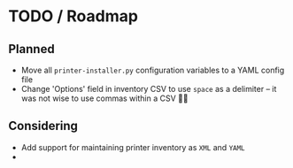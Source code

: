 # TODO / Roadmap

## Planned

- Move all `printer-installer.py` configuration variables to a YAML config file
- Change 'Options' field in inventory CSV to use `space` as a delimiter – it was
  not wise to use commas within a CSV :man_facepalming:

## Considering

- Add support for maintaining printer inventory as `XML` and `YAML`
-
